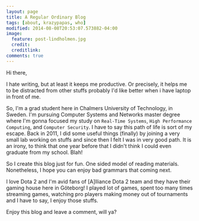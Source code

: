 ```yaml
---
layout: page
title: A Regular Ordinary Blog
tags: [about, krazypapas, who]
modified: 2014-08-08T20:53:07.573882-04:00
image:
  feature: post-lindholmen.jpg
  credit: 
  creditlink:
comments: true
---
```


Hi there,

I hate writing, but at least it keeps me productive. Or precisely, it helps me to be distracted from other stuffs probably I'd like better when i have laptop in front of me.

So, I'm a grad student here in Chalmers University of Technology, in Sweden. I'm pursuing Computer Systems and Networks master degree where I'm gonna focused my study on `Real-Time Systems`, `High Performance Computing`, and `Computer Security`. I have to say this path of life is sort of my escape. Back in 2011, I did some useful things (finally) by joining a very small lab working on stuffs and since then I felt I was in very good path. It is an irony, to think that one year before that I didn't think I could even graduate from my school. Blah!

So I create this blog just for fun. One sided model of reading materials. Nonetheless, I hope you can enjoy bad grammars that coming next.

I love Dota 2 and I'm avid fans of [A]lliance Dota 2 team and they have their gaming house here in Göteborg! I played lot of games, spent too many times streaming games, watching pro players making money out of tournaments and I have to say, I enjoy those stuffs.

Enjoy this blog and leave a comment, will ya?